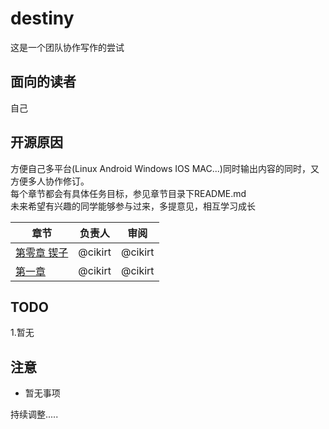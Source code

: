 # destiny

这是一个团队协作写作的尝试

面向的读者
--------------------
自己  

开源原因
--------------------
方便自己多平台(Linux Android Windows IOS MAC...)同时输出内容的同时，又方便多人协作修订。  
每个章节都会有具体任务目标，参见章节目录下README.md  
未来希望有兴趣的同学能够参与过来，多提意见，相互学习成长

| 章节 | 负责人 | 审阅 |
| ------------ | ------------ | ------------ |
| [第零章 锲子](https://github.com/cikirt/destiny/tree/master/0%20锲子) | @cikirt | @cikirt |
| [第一章 ](https://github.com/cikirt/destiny/tree/master/1%20) | @cikirt | @cikirt |



TODO
---------

 1.暂无


注意
-----------

 - 暂无事项

持续调整.....
